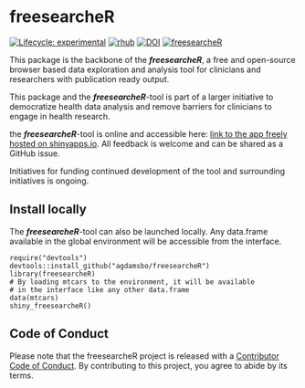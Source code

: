 # freesearcheR

<!-- badges: start -->
[![Lifecycle: experimental](https://img.shields.io/badge/lifecycle-experimental-orange.svg)](https://lifecycle.r-lib.org/articles/stages.html#experimental)
[![rhub](https://github.com/agdamsbo/freesearcheR/actions/workflows/rhub.yaml/badge.svg)](https://github.com/agdamsbo/freesearcheR/actions/workflows/rhub.yaml)
[![DOI](https://zenodo.org/badge/DOI/10.5281/zenodo.14527429.svg)](https://doi.org/10.5281/zenodo.14527429) 
[![freesearcheR](https://img.shields.io/badge/Shiny-shinyapps.io-blue?style=flat&labelColor=white&logo=RStudio&logoColor=blue)](https://agdamsbo.shinyapps.io/freesearcheR/)
<!-- badges: end -->

This package is the backbone of the ***freesearcheR***, a free and open-source browser based data exploration and analysis tool for clinicians and researchers with publication ready output.

This package and the ***freesearcheR***-tool is part of a larger initiative to democratize health data analysis and remove barriers for clinicians to engage in health research.

the ***freesearcheR***-tool is online and accessible here: [link to the app freely hosted on shinyapps.io](https://agdamsbo.shinyapps.io/freesearcheR/). All feedback is welcome and can be shared as a GitHub issue.

Initiatives for funding continued development of the tool and surrounding initiatives is ongoing.


## Install locally

The ***freesearcheR***-tool can also be launched locally. Any data.frame available in the global environment will be accessible from the interface.

```
require("devtools")
devtools::install_github("agdamsbo/freesearcheR")
library(freesearcheR)
# By loading mtcars to the environment, it will be available 
# in the interface like any other data.frame
data(mtcars) 
shiny_freesearcheR()
```

## Code of Conduct

Please note that the freesearcheR project is released with a [Contributor Code of Conduct](https://contributor-covenant.org/version/2/1/CODE_OF_CONDUCT.html). By contributing to this project, you agree to abide by its terms.
